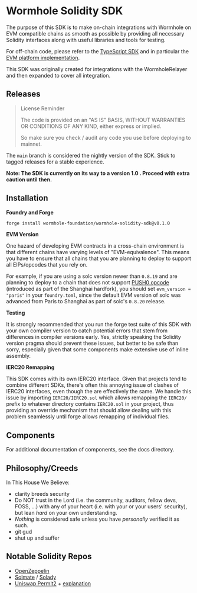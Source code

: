 # Wormhole Solidity SDK

The purpose of this SDK is to make on-chain integrations with Wormhole on EVM compatible chains as smooth as possible by providing all necessary Solidity interfaces along with useful libraries and tools for testing.

For off-chain code, please refer to the [TypeScript SDK](https://github.com/wormhole-foundation/wormhole-sdk-ts) and in particular the [EVM platform implementation](https://github.com/wormhole-foundation/wormhole-sdk-ts/tree/main/platforms/evm).

This SDK was originally created for integrations with the WormholeRelayer and then expanded to cover all integration.

## Releases

> License Reminder
>
> The code is provided on an "AS IS" BASIS, WITHOUT WARRANTIES OR CONDITIONS OF ANY KIND, either express or implied.
>
> So make sure you check / audit any code you use before deploying to mainnet.

The `main` branch is considered the nightly version of the SDK. Stick to tagged releases for a stable experience.

**Note: The SDK is currently on its way to a version 1.0 . Proceed with extra caution until then.**

## Installation

**Foundry and Forge**

```bash
forge install wormhole-foundation/wormhole-solidity-sdk@v0.1.0
```

**EVM Version**

One hazard of developing EVM contracts in a cross-chain environment is that different chains have varying levels of "EVM-equivalence". This means you have to ensure that all chains that you are planning to deploy to support all EIPs/opcodes that you rely on.

For example, if you are using a solc version newer than `0.8.19` and are planning to deploy to a chain that does not support [PUSH0 opcode](https://eips.ethereum.org/EIPS/eip-3855) (introduced as part of the Shanghai hardfork), you should set `evm_version = "paris"` in your `foundry.toml`, since the default EVM version of solc was advanced from Paris to Shanghai as part of solc's `0.8.20` release.

**Testing**

It is strongly recommended that you run the forge test suite of this SDK with your own compiler version to catch potential errors that stem from differences in compiler versions early. Yes, strictly speaking the Solidity version pragma should prevent these issues, but better to be safe than sorry, especially given that some components make extensive use of inline assembly.

**IERC20 Remapping**

This SDK comes with its own IERC20 interface. Given that projects tend to combine different SDKs, there's often this annoying issue of clashes of IERC20 interfaces, even though the are effectively the same. We handle this issue by importing `IERC20/IERC20.sol` which allows remapping the `IERC20/` prefix to whatever directory contains `IERC20.sol` in your project, thus providing an override mechanism that should allow dealing with this problem seamlessly until forge allows remapping of individual files.

## Components

For additional documentation of components, see the docs directory.

## Philosophy/Creeds

In This House We Believe:
* clarity breeds security
* Do NOT trust in the Lord (i.e. the community, auditors, fellow devs, FOSS, ...) with any of your heart (i.e. with your or your users' security), but lean _hard_ on your own understanding.
* _Nothing_ is considered safe unless you have _personally_ verified it as such.
* git gud
* shut up and suffer

## Notable Solidity Repos

* [OpenZeppelin](https://github.com/OpenZeppelin/openzeppelin-contracts)
* [Solmate](https://github.com/transmissions11/solmate) / [Solady](https://github.com/Vectorized/solady)
* [Uniswap Permit2](https://github.com/Uniswap/permit2) + [explanation](https://github.com/dragonfly-xyz/useful-solidity-patterns/tree/main/patterns/permit2)

